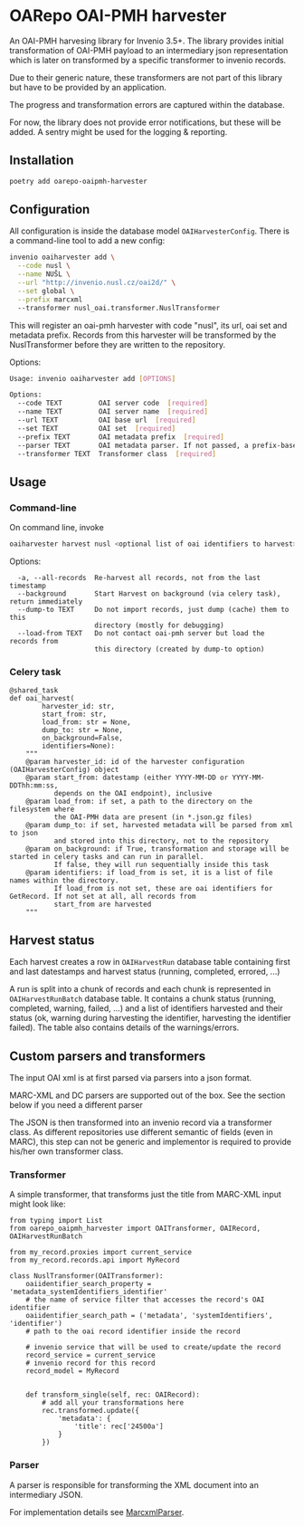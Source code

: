 # OARepo OAI-PMH harvester

An OAI-PMH harvesing library for Invenio 3.5+. The library provides initial transformation of OAI-PMH payload to an
intermediary json representation which is later on transformed by a specific transformer to invenio records.

Due to their generic nature, these transformers are not part of this library but have to be provided by an application.

The progress and transformation errors are captured within the database.

For now, the library does not provide error notifications, but these will be added. A sentry might be used for the
logging & reporting.

## Installation

```bash
poetry add oarepo-oaipmh-harvester
```

## Configuration

All configuration is inside the database model `OAIHarvesterConfig`.
There is a command-line tool to add a new config:

```bash
invenio oaiharvester add \
  --code nusl \
  --name NUŠL \
  --url "http://invenio.nusl.cz/oai2d/" \
  --set global \
  --prefix marcxml 
  --transformer nusl_oai.transformer.NuslTransformer
```

This will register an oai-pmh harvester with code "nusl",
its url, oai set and metadata prefix. Records from this
harvester will be transformed by the NuslTransformer before
they are written to the repository.

Options:

```bash
Usage: invenio oaiharvester add [OPTIONS]

Options:
  --code TEXT         OAI server code  [required]
  --name TEXT         OAI server name  [required]
  --url TEXT          OAI base url  [required]
  --set TEXT          OAI set  [required]
  --prefix TEXT       OAI metadata prefix  [required]
  --parser TEXT       OAI metadata parser. If not passed, a prefix-based default is used
  --transformer TEXT  Transformer class  [required]
```

## Usage

### Command-line

On command line, invoke

```bash
oaiharvester harvest nusl <optional list of oai identifiers to harvest>
```

Options:

```text
  -a, --all-records  Re-harvest all records, not from the last timestamp
  --background       Start Harvest on background (via celery task), return immediately
  --dump-to TEXT     Do not import records, just dump (cache) them to this
                     directory (mostly for debugging)
  --load-from TEXT   Do not contact oai-pmh server but load the records from
                     this directory (created by dump-to option)
```

### Celery task

```python3
@shared_task
def oai_harvest(
        harvester_id: str, 
        start_from: str, 
        load_from: str = None, 
        dump_to: str = None,
        on_background=False, 
        identifiers=None):
    """
    @param harvester_id: id of the harvester configuration (OAIHarvesterConfig) object
    @param start_from: datestamp (either YYYY-MM-DD or YYYY-MM-DDThh:mm:ss, 
           depends on the OAI endpoint), inclusive
    @param load_from: if set, a path to the directory on the filesystem where 
           the OAI-PMH data are present (in *.json.gz files)
    @param dump_to: if set, harvested metadata will be parsed from xml to json 
           and stored into this directory, not to the repository
    @param on_background: if True, transformation and storage will be started in celery tasks and can run in parallel.
           If false, they will run sequentially inside this task
    @param identifiers: if load_from is set, it is a list of file names within the directory. 
           If load_from is not set, these are oai identifiers for GetRecord. If not set at all, all records from 
           start_from are harvested 
    """
```

## Harvest status

Each harvest creates a row in `OAIHarvestRun` database
table containing first and last datestamps and harvest
status (running, completed, errored, ...)

A run is split into a chunk of records and each chunk
is represented in `OAIHarvestRunBatch` database table.
It contains a chunk status (running, completed, warning,
failed, ...) and a list of identifiers harvested and 
their status (ok, warning during harvesting the identifier,
harvesting the identifier failed). The table also contains
details of the warnings/errors.

## Custom parsers and transformers

The input OAI xml is at first parsed via parsers into
a json format.

MARC-XML and DC parsers are supported out of the box.
See the section below if you need a different parser

The JSON is then transformed into an invenio record
via a transformer class. As different repositories
use different semantic of fields (even in MARC),
this step can not be generic and implementor is required
to provide his/her own transformer class.

### Transformer

A simple transformer, that transforms just the title from MARC-XML
input might look like:

```python3
from typing import List
from oarepo_oaipmh_harvester import OAITransformer, OAIRecord, OAIHarvestRunBatch

from my_record.proxies import current_service
from my_record.records.api import MyRecord

class NuslTransformer(OAITransformer):
    oaiidentifier_search_property = 'metadata_systemIdentifiers_identifier'
    # the name of service filter that accesses the record's OAI identifier
    oaiidentifier_search_path = ('metadata', 'systemIdentifiers', 'identifier')
    # path to the oai record identifier inside the record

    # invenio service that will be used to create/update the record
    record_service = current_service
    # invenio record for this record
    record_model = MyRecord 
    

    def transform_single(self, rec: OAIRecord):
        # add all your transformations here
        rec.transformed.update({
            'metadata': {
                'title': rec['24500a']
            }
        })
```

### Parser

A parser is responsible for transforming the XML document
into an intermediary JSON.

For implementation details see [MarcxmlParser](./oarepo_oaipmh_harvester/parsers.py).